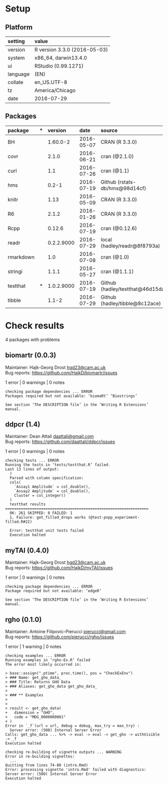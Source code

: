 # Setup

## Platform

|setting  |value                        |
|:--------|:----------------------------|
|version  |R version 3.3.0 (2016-05-03) |
|system   |x86_64, darwin13.4.0         |
|ui       |RStudio (0.99.1271)          |
|language |(EN)                         |
|collate  |en_US.UTF-8                  |
|tz       |America/Chicago              |
|date     |2016-07-29                   |

## Packages

|package   |*  |version    |date       |source                           |
|:---------|:--|:----------|:----------|:--------------------------------|
|BH        |   |1.60.0-2   |2016-05-07 |CRAN (R 3.3.0)                   |
|covr      |   |2.1.0      |2016-06-21 |cran (@2.1.0)                    |
|curl      |   |1.1        |2016-07-26 |cran (@1.1)                      |
|hms       |   |0.2-1      |2016-07-19 |Github (rstats-db/hms@98d14cf)   |
|knitr     |   |1.13       |2016-05-09 |CRAN (R 3.3.0)                   |
|R6        |   |2.1.2      |2016-01-26 |CRAN (R 3.3.0)                   |
|Rcpp      |   |0.12.6     |2016-07-19 |cran (@0.12.6)                   |
|readr     |   |0.2.2.9000 |2016-07-29 |local (hadley/readr@8f8793a)     |
|rmarkdown |   |1.0        |2016-07-08 |cran (@1.0)                      |
|stringi   |   |1.1.1      |2016-05-27 |cran (@1.1.1)                    |
|testthat  |*  |1.0.2.9000 |2016-07-19 |Github (hadley/testthat@46d15da) |
|tibble    |   |1.1-2      |2016-07-29 |Github (hadley/tibble@8c12ace)   |

# Check results
4 packages with problems

## biomartr (0.0.3)
Maintainer: Hajk-Georg Drost <hgd23@cam.ac.uk>  
Bug reports: https://github.com/HajkD/biomartr/issues

1 error  | 0 warnings | 0 notes

```
checking package dependencies ... ERROR
Packages required but not available: ‘biomaRt’ ‘Biostrings’

See section ‘The DESCRIPTION file’ in the ‘Writing R Extensions’
manual.
```

## ddpcr (1.4)
Maintainer: Dean Attali <daattali@gmail.com>  
Bug reports: https://github.com/daattali/ddpcr/issues

1 error  | 0 warnings | 0 notes

```
checking tests ... ERROR
Running the tests in ‘tests/testthat.R’ failed.
Last 13 lines of output:
  )
  Parsed with column specification:
  cols(
    `Assay1 Amplitude` = col_double(),
    `Assay2 Amplitude` = col_double(),
    Cluster = col_integer()
  )
  testthat results ================================================================
  OK: 261 SKIPPED: 0 FAILED: 1
  1. Failure: get_filled_drops works (@test-pnpp_experiment-filled.R#22) 
  
  Error: testthat unit tests failed
  Execution halted
```

## myTAI (0.4.0)
Maintainer: Hajk-Georg Drost <hgd23@cam.ac.uk>  
Bug reports: https://github.com/HajkD/myTAI/issues

1 error  | 0 warnings | 0 notes

```
checking package dependencies ... ERROR
Package required but not available: ‘edgeR’

See section ‘The DESCRIPTION file’ in the ‘Writing R Extensions’
manual.
```

## rgho (0.1.0)
Maintainer: Antoine Filipovic-Pierucci <pierucci@gmail.com>  
Bug reports: https://github.com/pierucci/rgho/issues

1 error  | 1 warning  | 0 notes

```
checking examples ... ERROR
Running examples in ‘rgho-Ex.R’ failed
The error most likely occurred in:

> base::assign(".ptime", proc.time(), pos = "CheckExEnv")
> ### Name: get_gho_data_
> ### Title: Returns GHO Data
> ### Aliases: get_gho_data get_gho_data_
> 
> ### ** Examples
> 
> 
> result <- get_gho_data(
+   dimension = "GHO",
+   code = "MDG_0000000001"
+ )
Error in `_f`(url = url, debug = debug, max_try = max_try) : 
  Server error: (500) Internal Server Error
Calls: get_gho_data ... %>% -> eval -> eval -> get_gho -> withVisible -> _f
Execution halted

checking re-building of vignette outputs ... WARNING
Error in re-building vignettes:
  ...
Quitting from lines 74-80 (intro.Rmd) 
Error: processing vignette 'intro.Rmd' failed with diagnostics:
Server error: (500) Internal Server Error
Execution halted

```

